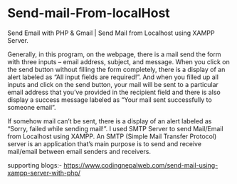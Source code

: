 # Send-mail-From-localHost
Send Email with PHP & Gmail | Send Mail from Localhost using XAMPP Server.

Generally, in this program, on the webpage, there is a mail send the form with three inputs – email address, subject, and message. When you click on the send button without filling the form completely, there is a display of an alert labeled as  “All input fields are required!”. And when you filled up all inputs and click on the send button, your mail will be sent to a particular email address that you’ve provided in the recipient field and there is also display a success message labeled as “Your mail sent successfully to someone email”.

If somehow mail can’t be sent, there is a display of an alert labeled as “Sorry, failed while sending mail!”.
 I used SMTP Server to send Mail/Email from Localhost using XAMPP. An SMTP (Simple Mail Transfer Protocol) server is an application that’s main purpose is to send and receive mail/email between email senders and receivers.
 
 supporting blogs:- https://www.codingnepalweb.com/send-mail-using-xampp-server-with-php/
